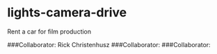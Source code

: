 # lights-camera-drive
Rent a car for film production

###Collaborator: Rick Christenhusz
###Collaborator:
###Collaborator:
